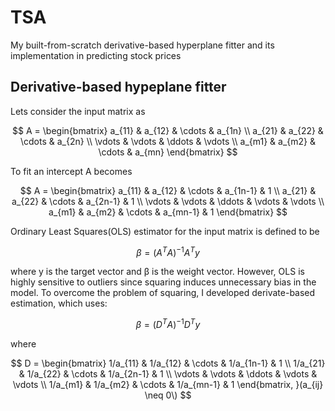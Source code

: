 # TSA
My built-from-scratch derivative-based hyperplane fitter and its implementation in predicting stock prices

## Derivative-based hypeplane fitter
Lets consider the input matrix as

$$
A = \begin{bmatrix}
    a_{11} & a_{12} & \cdots & a_{1n} \\
    a_{21} & a_{22} & \cdots & a_{2n} \\
    \vdots & \vdots & \ddots & \vdots \\
    a_{m1} & a_{m2} & \cdots & a_{mn}
\end{bmatrix}
$$

To fit an intercept A becomes

$$
A = \begin{bmatrix}
    a_{11} & a_{12} & \cdots & a_{1n-1} & 1 \\
    a_{21} & a_{22} & \cdots & a_{2n-1} & 1 \\
    \vdots & \vdots & \ddots & \vdots & \vdots \\
    a_{m1} & a_{m2} & \cdots & a_{mn-1} & 1
\end{bmatrix}
$$

Ordinary Least Squares(OLS) estimator for the input matrix is defined to be

$$
\beta = (A^T A)^{-1} A^T y
$$

where y is the target vector and β is the weight vector. However, OLS is highly sensitive to outliers since squaring induces unnecessary bias in the model. To overcome the problem of squaring, I developed derivate-based estimation, which uses:

$$
\beta = (D^T A)^{-1} D^T y
$$

where 

$$
D = \begin{bmatrix}
    1/a_{11} & 1/a_{12} & \cdots & 1/a_{1n-1} & 1 \\
    1/a_{21} & 1/a_{22} & \cdots & 1/a_{2n-1} & 1 \\
    \vdots & \vdots & \ddots & \vdots & \vdots \\
    1/a_{m1} & 1/a_{m2} & \cdots & 1/a_{mn-1} & 1
\end{bmatrix, }(a_{ij} \neq 0\)
$$

